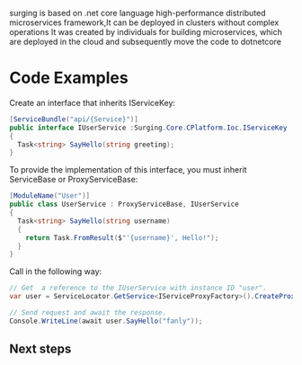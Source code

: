 surging is based on .net core language high-performance distributed microservices framework,It can be deployed in clusters without complex operations
It was created by individuals for building microservices, which are deployed in the cloud and subsequently move the code to dotnetcore

Code Examples
=============

Create an interface that inherits IServiceKey:
```c#
[ServiceBundle("api/{Service}")]
public interface IUserService :Surging.Core.CPlatform.Ioc.IServiceKey
{
  Task<string> SayHello(string greeting);
}
```

To provide the implementation of this interface, you must inherit ServiceBase or ProxyServiceBase:
```c#
[ModuleName("User")]
public class UserService : ProxyServiceBase, IUserService
{
  Task<string> SayHello(string username)
  {
    return Task.FromResult($"'{username}', Hello!");
  }
}
```

Call in the following way:
```c#
// Get  a reference to the IUserService with instance ID "user".
var user = ServiceLocator.GetService<IServiceProxyFactory>().CreateProxy<IUserService>("User");

// Send request and await the response.
Console.WriteLine(await user.SayHello("fanly"));
```

## Next steps
